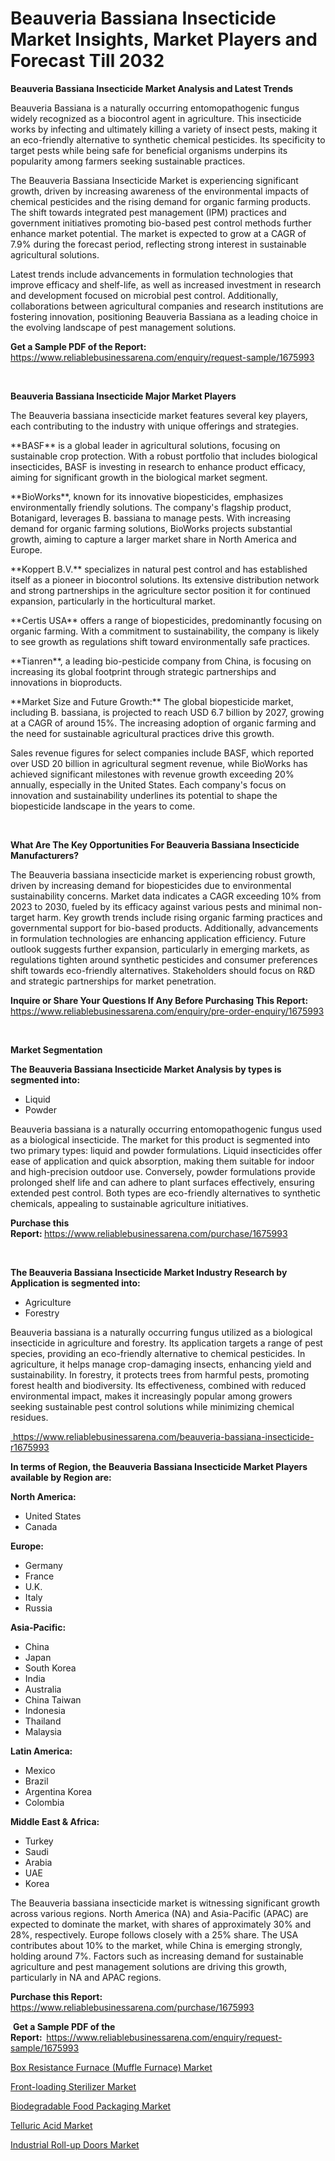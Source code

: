 <p><h1>Beauveria Bassiana Insecticide Market Insights, Market Players and Forecast Till 2032</h1></p><p><strong>Beauveria Bassiana Insecticide Market Analysis and Latest Trends</strong></p>
<p><p>Beauveria Bassiana is a naturally occurring entomopathogenic fungus widely recognized as a biocontrol agent in agriculture. This insecticide works by infecting and ultimately killing a variety of insect pests, making it an eco-friendly alternative to synthetic chemical pesticides. Its specificity to target pests while being safe for beneficial organisms underpins its popularity among farmers seeking sustainable practices.</p><p>The Beauveria Bassiana Insecticide Market is experiencing significant growth, driven by increasing awareness of the environmental impacts of chemical pesticides and the rising demand for organic farming products. The shift towards integrated pest management (IPM) practices and government initiatives promoting bio-based pest control methods further enhance market potential. The market is expected to grow at a CAGR of 7.9% during the forecast period, reflecting strong interest in sustainable agricultural solutions. </p><p>Latest trends include advancements in formulation technologies that improve efficacy and shelf-life, as well as increased investment in research and development focused on microbial pest control. Additionally, collaborations between agricultural companies and research institutions are fostering innovation, positioning Beauveria Bassiana as a leading choice in the evolving landscape of pest management solutions.</p></p>
<p><strong>Get a Sample PDF of the Report:&nbsp;</strong> <a href="https://www.reliablebusinessarena.com/enquiry/request-sample/1675993?utm_campaign=2563&utm_medium=2&utm_source=Github&utm_content=ia&utm_term=31032025&utm_id=beauveria-bassiana-insecticide">https://www.reliablebusinessarena.com/enquiry/request-sample/1675993</a></p>
<p>&nbsp;</p>
<p><strong>Beauveria Bassiana Insecticide Major Market Players</strong></p>
<p><p>The Beauveria bassiana insecticide market features several key players, each contributing to the industry with unique offerings and strategies. </p><p>**BASF** is a global leader in agricultural solutions, focusing on sustainable crop protection. With a robust portfolio that includes biological insecticides, BASF is investing in research to enhance product efficacy, aiming for significant growth in the biological market segment. </p><p>**BioWorks**, known for its innovative biopesticides, emphasizes environmentally friendly solutions. The company's flagship product, Botanigard, leverages B. bassiana to manage pests. With increasing demand for organic farming solutions, BioWorks projects substantial growth, aiming to capture a larger market share in North America and Europe.</p><p>**Koppert B.V.** specializes in natural pest control and has established itself as a pioneer in biocontrol solutions. Its extensive distribution network and strong partnerships in the agriculture sector position it for continued expansion, particularly in the horticultural market.</p><p>**Certis USA** offers a range of biopesticides, predominantly focusing on organic farming. With a commitment to sustainability, the company is likely to see growth as regulations shift toward environmentally safe practices.</p><p>**Tianren**, a leading bio-pesticide company from China, is focusing on increasing its global footprint through strategic partnerships and innovations in bioproducts.</p><p>**Market Size and Future Growth:** The global biopesticide market, including B. bassiana, is projected to reach USD 6.7 billion by 2027, growing at a CAGR of around 15%. The increasing adoption of organic farming and the need for sustainable agricultural practices drive this growth.</p><p>Sales revenue figures for select companies include BASF, which reported over USD 20 billion in agricultural segment revenue, while BioWorks has achieved significant milestones with revenue growth exceeding 20% annually, especially in the United States. Each company's focus on innovation and sustainability underlines its potential to shape the biopesticide landscape in the years to come.</p></p>
<p>&nbsp;</p>
<p><strong>What Are The Key Opportunities For Beauveria Bassiana Insecticide Manufacturers?</strong></p>
<p><p>The Beauveria bassiana insecticide market is experiencing robust growth, driven by increasing demand for biopesticides due to environmental sustainability concerns. Market data indicates a CAGR exceeding 10% from 2023 to 2030, fueled by its efficacy against various pests and minimal non-target harm. Key growth trends include rising organic farming practices and governmental support for bio-based products. Additionally, advancements in formulation technologies are enhancing application efficiency. Future outlook suggests further expansion, particularly in emerging markets, as regulations tighten around synthetic pesticides and consumer preferences shift towards eco-friendly alternatives. Stakeholders should focus on R&D and strategic partnerships for market penetration.</p></p>
<p><strong>Inquire or Share Your Questions If Any Before Purchasing This Report:</strong> <a href="https://www.reliablebusinessarena.com/enquiry/pre-order-enquiry/1675993?utm_campaign=2563&utm_medium=2&utm_source=Github&utm_content=ia&utm_term=31032025&utm_id=beauveria-bassiana-insecticide">https://www.reliablebusinessarena.com/enquiry/pre-order-enquiry/1675993</a></p>
<p>&nbsp;</p>
<p><strong>Market Segmentation</strong></p>
<p><strong>The Beauveria Bassiana Insecticide Market Analysis by types is segmented into:</strong></p>
<p><ul><li>Liquid</li><li>Powder</li></ul></p>
<p><p>Beauveria bassiana is a naturally occurring entomopathogenic fungus used as a biological insecticide. The market for this product is segmented into two primary types: liquid and powder formulations. Liquid insecticides offer ease of application and quick absorption, making them suitable for indoor and high-precision outdoor use. Conversely, powder formulations provide prolonged shelf life and can adhere to plant surfaces effectively, ensuring extended pest control. Both types are eco-friendly alternatives to synthetic chemicals, appealing to sustainable agriculture initiatives.</p></p>
<p><strong>Purchase this Report:&nbsp;</strong><a href="https://www.reliablebusinessarena.com/purchase/1675993?utm_campaign=2563&utm_medium=2&utm_source=Github&utm_content=ia&utm_term=31032025&utm_id=beauveria-bassiana-insecticide">https://www.reliablebusinessarena.com/purchase/1675993</a></p>
<p>&nbsp;</p>
<p><strong>The Beauveria Bassiana Insecticide Market Industry Research by Application is segmented into:</strong></p>
<p><ul><li>Agriculture</li><li>Forestry</li></ul></p>
<p><p>Beauveria bassiana is a naturally occurring fungus utilized as a biological insecticide in agriculture and forestry. Its application targets a range of pest species, providing an eco-friendly alternative to chemical pesticides. In agriculture, it helps manage crop-damaging insects, enhancing yield and sustainability. In forestry, it protects trees from harmful pests, promoting forest health and biodiversity. Its effectiveness, combined with reduced environmental impact, makes it increasingly popular among growers seeking sustainable pest control solutions while minimizing chemical residues.</p></p>
<p><a href="https://www.reliablebusinessarena.com/beauveria-bassiana-insecticide-r1675993?utm_campaign=2563&utm_medium=2&utm_source=Github&utm_content=ia&utm_term=31032025&utm_id=beauveria-bassiana-insecticide">&nbsp;https://www.reliablebusinessarena.com/beauveria-bassiana-insecticide-r1675993</a></p>
<p><strong>In terms of Region, the Beauveria Bassiana Insecticide Market Players available by Region are:</strong></p>
<p>
    <p> <strong> North America: </strong>
        <ul>
            <li>United States</li>
            <li>Canada</li>
        </ul>
        </p> 
    <p> <strong> Europe: </strong>
        <ul>
            <li>Germany</li>
            <li>France</li>
            <li>U.K.</li>
            <li>Italy</li>
            <li>Russia</li>
        </ul>
        </p> 
    <p> <strong> Asia-Pacific: </strong>
        <ul>
            <li>China</li>
            <li>Japan</li>
            <li>South Korea</li>
            <li>India</li>
            <li>Australia</li>
            <li>China Taiwan</li>
            <li>Indonesia</li>
            <li>Thailand</li>
            <li>Malaysia</li>
        </ul>
        </p> 
    <p> <strong> Latin America: </strong>
        <ul>
            <li>Mexico</li>
            <li>Brazil</li>
            <li>Argentina Korea</li>
            <li>Colombia</li>
        </ul>
        </p> 
    <p> <strong> Middle East & Africa: </strong>
        <ul>
            <li>Turkey</li>
            <li>Saudi</li>
            <li>Arabia</li>
            <li>UAE</li>
            <li>Korea</li>
        </ul>
    </p>
    </p>
<p><p>The Beauveria bassiana insecticide market is witnessing significant growth across various regions. North America (NA) and Asia-Pacific (APAC) are expected to dominate the market, with shares of approximately 30% and 28%, respectively. Europe follows closely with a 25% share. The USA contributes about 10% to the market, while China is emerging strongly, holding around 7%. Factors such as increasing demand for sustainable agriculture and pest management solutions are driving this growth, particularly in NA and APAC regions.</p></p>
<p><strong>Purchase this Report: </strong><a href="https://www.reliablebusinessarena.com/purchase/1675993?utm_campaign=2563&utm_medium=2&utm_source=Github&utm_content=ia&utm_term=31032025&utm_id=beauveria-bassiana-insecticide">https://www.reliablebusinessarena.com/purchase/1675993</a></p>
<p>&nbsp;<strong>Get a Sample PDF of the Report:&nbsp;&nbsp;</strong><a href="https://www.reliablebusinessarena.com/enquiry/request-sample/1675993?utm_campaign=2563&utm_medium=2&utm_source=Github&utm_content=ia&utm_term=31032025&utm_id=beauveria-bassiana-insecticide">https://www.reliablebusinessarena.com/enquiry/request-sample/1675993</a></p>
<p><strong></strong></p>
<p><p><a href="https://www.linkedin.com/pulse/future-growth-revenue-analysis-box-resistance-furnace-qiemf?utm_campaign=2563&utm_medium=2&utm_source=Github&utm_content=ia&utm_term=31032025&utm_id=beauveria-bassiana-insecticide">Box Resistance Furnace (Muffle Furnace) Market</a></p><p><a href="https://www.linkedin.com/pulse/front-loading-sterilizer-market-forecasted-considering-factors-vrdmf?utm_campaign=2563&utm_medium=2&utm_source=Github&utm_content=ia&utm_term=31032025&utm_id=beauveria-bassiana-insecticide">Front-loading Sterilizer Market</a></p><p><a href="https://github.com/yankimber90yankim/Market-Research-Report-List-1/blob/main/biodegradable-food-packaging-market.md?utm_campaign=2563&utm_medium=2&utm_source=Github&utm_content=ia&utm_term=31032025&utm_id=beauveria-bassiana-insecticide">Biodegradable Food Packaging Market</a></p><p><a href="https://github.com/edacruz6/Market-Research-Report-List-1/blob/main/telluric-acid-market.md?utm_campaign=2563&utm_medium=2&utm_source=Github&utm_content=ia&utm_term=31032025&utm_id=beauveria-bassiana-insecticide">Telluric Acid Market</a></p><p><a href="https://www.linkedin.com/pulse/comprehensive-review-industrial-roll-up-doors-market-includingmarket-u4trf?utm_campaign=2563&utm_medium=2&utm_source=Github&utm_content=ia&utm_term=31032025&utm_id=beauveria-bassiana-insecticide">Industrial Roll-up Doors Market</a></p></p>